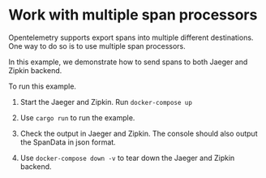 # Work with multiple span processors

Opentelemetry supports export spans into multiple different destinations. One way to do so is to use multiple span processors. 

In this example, we demonstrate how to send spans to both Jaeger and Zipkin backend. 

To run this example. 

1. Start the Jaeger and Zipkin. Run `docker-compose up`

2. Use `cargo run` to run the example.

3. Check the output in Jaeger and Zipkin. The console should also output the SpanData in json format.

4. Use `docker-compose down -v` to tear down the Jaeger and Zipkin backend.


